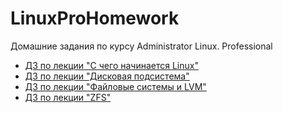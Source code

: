 # LinuxProHomework

Домашние задания по курсу Administrator Linux. Professional

* [ДЗ по лекции "С чего начинается Linux"](Lesson01)
* [ДЗ по лекции "Дисковая подсистема"](Lesson02)
* [ДЗ по лекции "Файловые системы и LVM"](Lesson03)
* [ДЗ по лекции "ZFS"](Lesson04)
